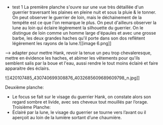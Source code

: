 
- test 1
	La première planche s'ouvre sur une vue très détaillée d'un guerrier traversant les plaines en pleine nuit et sous la pluie & le tonner. On peut observer le guerrier de loin, mais le déchainement de la tempête est ce que l'on remarque le plus. On peut d'ailleurs observer la lune au loin qui éclaire légèrement la silhouette du guerrier. On le distingue de loin comme un homme large d'épaules et avec une grosse barbe, les deux grandes haches qu'il porte dans son dos reflètent légèrement les rayons de la lune.![[image 6.png]]
	
--> adapter pour mettre Hank, revoir la tenue un peu trop chevaleresque, mettre en évidence les haches, et abimer les vêtements pour qu'ils semblent salis par la boue et l'eau, aussi rendre le tout moins éclairé et faire apparaitre des éclairs.

![[420107485_430740699308876_4032685609689609798_n.jpg]]

Deuxième planche:
- Le focus se fait sur le visage du guerrier Hank, on constate alors son regard sombre et livide, avec ses cheveux tout mouillés par l’orage.
Troisième Planche:
- Éclairé par la lune, le visage du guerrier se tourne vers l’avant ou il aperçoit au loin de la lumière sortant d’une chaumière.
